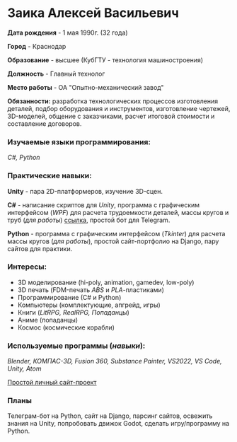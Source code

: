 # Заика Алексей Васильевич

**Дата рождения** - 1 мая 1990г. (32 года)

**Город** - Краснодар

**Образование** - высшее (КубГТУ - технология машиностроения)

**Должность** - Главный технолог

**Место работы** - ОА "Опытно-механический завод"

**Обязанности:** разработка технологических процессов изготовления деталей, подбор оборудования и инструментов, изготовление чертежей, 3D-моделей, общение с заказчиками, расчет итоговой стоимости и составление договоров.

### Изучаемые языки программирования:

*С#, Python*

### Практические навыки:

**Unity** - пара 2D-платформеров, изучение 3D-сцен.

**С#** - написание скриптов для *Unity*, программа с графическим интерфейсом (*WPF*) для расчета трудоемкости деталей, массы кругов и труб (*для работы*) [ссылка](https://disk.yandex.ru/d/44UjLFGJX9gAXg), простой бот для Telegram.

**Python** - программа с графическим интерфейсом (*Tkinter*) для расчета массы кругов (*для работы*), простой сайт-портфолио на Django, пару сайтов для практики.

### Интересы:

* 3D моделирование (hi-poly, animation, gamedev, low-poly)
* 3D печать (FDM-печать *ABS* и *PLA*-пластиками)
* Программирование (С# и Python)
* Компьютеры (комплектующие, апгрейд, игры)
* Книги (*LitRPG, RealRPG, Попаданцы*)
* Аниме (попаданцы)
* Космос (космические корабли)

### Используемые программы (***навыки***):

*Blender, КОМПАС-3D, Fusion 360, Substance Painter, VS2022, VS Code, Unity, Atom*

[Простой личный сайт-проект](https://zandrex.pythonanywhere.com/)

### Планы

Телеграм-бот на Python, сайт на Django, парсинг сайтов, освежить знания на Unity, попробовать движок Godot, сделать игру/программу на Python.